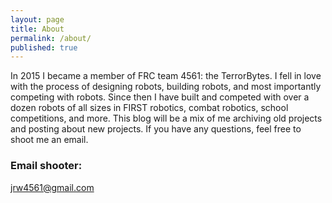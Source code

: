 ```yaml
---
layout: page
title: About
permalink: /about/
published: true
---
```

In 2015 I became a member of FRC team 4561: the TerrorBytes. I fell in love with the process of designing robots, building robots, and most importantly competing with robots. Since then I have built and competed with over a dozen robots of all sizes in FIRST robotics, combat robotics, school competitions, and more. This blog will be a mix of me archiving old projects and posting about new projects. If you have any questions, feel free to shoot me an email.
### Email shooter:
[jrw4561@gmail.com](mailto:jrw4561@gmail.com)
